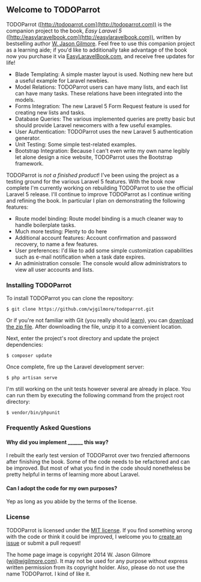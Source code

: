 ## Welcome to TODOParrot

TODOParrot ([http://todoparrot.com](http://todoparrot.com)) is the companion project to the book, *Easy Laravel 5* ([http://easylaravelbook.com](http://easylaravelbook.com)), written by bestselling author [W. Jason Gilmore](http://wjgilmore.com). Feel free to use this companion project as a learning aide; if you'd like to additionally take advantage of the book now you purchase it via [EasyLaravelBook.com](http://easylaravelbook.com), and receive free updates for life!

* Blade Templating: A simple master layout is used. Nothing new here but a useful example for Laravel newbies.
* Model Relations: TODOParrot users can have many lists, and each list can have many tasks. These relations have been integrated into the models.
* Forms Integration: The new Laravel 5 Form Request feature is used for creating new lists and tasks. 
* Database Queries: The various implemented queries are pretty basic but should provide Laravel newcomers with a few useful examples.
* User Authentication: TODOParrot uses the new Laravel 5 authentication generator.
* Unit Testing: Some simple test-related examples.
* Bootstrap Integration: Because I can't even write my own name legibly let alone design a nice website, TODOParrot uses the Bootstrap framework.

TODOParrot is *not a finished product*! I've been using the project as a testing ground for the various Laravel 5 features. With the book now complete I'm currently working on rebuilding TODOParrot to use the official Laravel 5 release. I'll continue to improve TODOParrot as I continue writing and refining the book. In particular I plan on demonstrating the following features:

* Route model binding: Route model binding is a much cleaner way to handle boilerplate tasks.
* Much more testing: Plenty to do here
* Additional account features: Account confirmation and password recovery, to name a few features.
* User preferences: I'd like to add some simple customization capabilities such as e-mail notification when a task date expires.
* An administration console: The console would allow administrators to view all user accounts and lists.

### Installing TODOParrot

To install TODOParrot you can clone the repository:

    $ git clone https://github.com/wjgilmore/todoparrot.git 

Or if you're not familiar with Git (you really should [learn](https://try.github.io)), you can [download the zip file](https://github.com/wjgilmore/todoparrot/archive/master.zip). After downloading the file, unzip it to a convenient location.

Next, enter the project's root directory and update the project dependencies:

    $ composer update

Once complete, fire up the Laravel development server:

    $ php artisan serve

I'm still working on the unit tests however several are already in place. You can run them by executing the following command from the project root directory:

    $ vendor/bin/phpunit

### Frequently Asked Questions

#### Why did you implement ______ this way?

I rebuilt the early test version of TODOParrot over two frenzied afternoons after finishing the book. Some of the code needs to be refactored and can be improved. But most of what you find in the code should nonetheless be pretty helpful in terms of learning more about Laravel.

#### Can I adopt the code for my own purposes?

Yep as long as you abide by the terms of the license.

### License

TODOParrot is licensed under the [MIT license](http://opensource.org/licenses/MIT). If you find something wrong with the code or think it could be improved, I welcome you to [create an issue](https://github.com/wjgilmore/todoparrot/issues) or submit a pull request!

The home page image is copyright 2014 W. Jason Gilmore (wj@wjgilmore.com). It may not be used for any purpose without express written permission from its copyright holder. Also, please do not use the name TODOParrot. I kind of like it.


